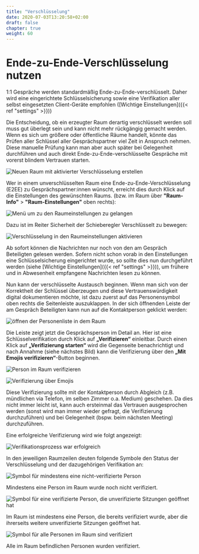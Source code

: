 ```yaml
---
title: "Verschlüsselung"
date: 2020-07-03T13:20:58+02:00
draft: false
chapter: true
weight: 60
---
```


# Ende-zu-Ende-Verschlüsselung nutzen

1:1 Gespräche werden standardmäßig Ende-zu-Ende-verschlüsselt. Daher wird eine eingerichtete Schlüsselsicherung sowie eine Verifikation aller selbst eingesetzten Client-Geräte empfohlen ([Wichtige Einstellungen]({{< ref "settings" >}}))

Die Entscheidung, ob ein erzeugter Raum derartig verschlüsselt werden soll muss gut überlegt sein und kann nicht mehr rückgängig gemacht werden. Wenn es sich um größere oder öffentliche Räume handelt, könnte das Prüfen aller Schlüssel aller Gesprächspartner viel Zeit in Anspruch nehmen. Diese manuelle Prüfung kann man aber auch später bei Gelegenheit durchführen und auch direkt Ende-zu-Ende-verschlüsselte Gespräche mit vorerst blindem Vertrauen starten.

![Neuen Raum mit aktivierter Verschlüsselung erstellen](/doc/images/01_Create-Room-wE2E_de.png)

Wer in einem unverschlüsselten Raum eine Ende-zu-Ende-Verschlüsselung (E2EE) zu Gesprächspartner:innen wünscht, erreicht dies durch Klick auf die Einstellungen des gewünschten Raums. (bzw. im Raum über **"Raum-Info"** > **"Raum-Einstellungen"** oben rechts):

![Menü um zu den Raumeinstellungen zu gelangen](/doc/images/02_Roomsettings_de.png)

Dazu ist im Reiter Sicherheit der Schieberegler Verschlüsselt zu bewegen:

![Verschlüsselung in den Raumeinstellungen aktivieren](/doc/images/03_Roome2e_de.png)

Ab sofort können die Nachrichten nur noch von den am Gespräch Beteiligten gelesen werden. Sofern nicht schon vorab in den Einstellungen eine Schlüsselsicherung eingerichtet wurde, so sollte dies nun durchgeführt werden (siehe [Wichtige Einstellungen]({{< ref "settings" >}})), um frühere und in Abwesenheit empfangene Nachrichten lesen zu können.

Nun kann der verschlüsselte Austausch beginnen. Wenn man sich von der Korrektheit der Schlüssel überzeugen und diese Vertrauenswürdigkeit digital dokumentieren möchte, ist dazu zuerst auf das Personensymbol oben rechts die Seitenleiste auszuklappen. In der sich öffnenden Leiste der am Gespräch Beteiligten kann nun auf die Kontaktperson geklickt werden:

![öffnen der Personenliste in dem Raum](/doc/images/04_RoomPeople_de.png)

Die Leiste zeigt jetzt die Gesprächsperson im Detail an. Hier ist eine Schlüsselverifikation durch Klick auf **„Verifizieren“** einleitbar. Durch einen Klick auf **„Verifizierung starten“** wird die Gegenseite benachrichtigt und nach Annahme (siehe nächstes Bild) kann die Verifizierung über den **„Mit Emojis verifizieren“**-Button beginnen.

![Person im Raum verifizieren](/doc/images/05_People-Unverified_de.png)

![Verifizierung über Emojis](/doc/images/111_Emoji_Verifikation.png)

Diese Verifizierung sollte mit der Kontaktperson durch Abgleich (z.B. mündlichen via Telefon, im selben Zimmer o.a. Medium) geschehen. Da dies nicht immer leicht ist, kann auch ersteinmal das Vertrauen ausgesprochen werden (sonst wird man immer wieder gefragt, die Verifizierung durchzuführen) und bei Gelegenheit (bspw. beim nächsten Meeting) durchzuführen.

Eine erfolgreiche Verifizierung wird wie folgt angezeigt: 

![Verifikationsprozess war erfolgreich](/doc/images/08_Verified_de.png)

In den jeweiligen Raumzeilen deuten folgende Symbole den Status der Verschlüsselung und der dazugehörigen Verifikation an:

![Symbol für mindestens eine nicht-verifizierte Person](/doc/images/gray.png)

Mindestens eine Person im Raum wurde noch nicht verifiziert.

![Symbol für eine verifizierte Person, die unverifizierte Sitzungen geöffnet hat](/doc/images/unverified.png)

Im Raum ist mindestens eine Person, die bereits verifiziert wurde, aber die ihrerseits weitere unverifizierte Sitzungen geöffnet hat. 

![Symbol für alle Personen im Raum sind verifiziert](/doc/images/green.png)

Alle im Raum befindlichen Personen wurden verifiziert.